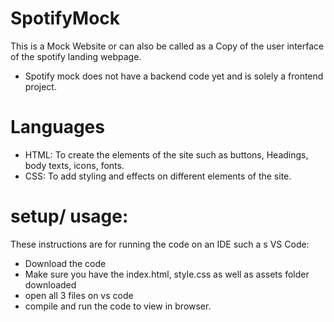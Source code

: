 # SpotifyMock
This is a Mock Website or can also be called as a Copy of the user interface of the spotify landing webpage. 
* Spotify mock does not have a backend code yet and is solely a frontend project.

# Languages
* HTML: To create the elements of the site such as buttons, Headings, body texts, icons, fonts.
* CSS: To add styling and effects on different elements of the site.

# setup/ usage:
These instructions are for running the code on an IDE such a s VS Code:
- Download the code
- Make sure you have the index.html, style.css as well as assets folder downloaded
- open all 3 files on vs code
- compile and run the code to view in browser.
